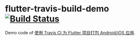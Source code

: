 # flutter-travis-build-demo [![Build Status](https://travis-ci.org/Frederick-S/flutter-travis-build-demo.svg?branch=master)](https://travis-ci.org/Frederick-S/flutter-travis-build-demo)
Demo code of [使用 Travis CI 为 Flutter 项目打包 Android/iOS 应用](https://frederick-s.github.io/2020/05/02/how-to-build-flutter-app-for-android-and-ios-with-travisci/).
